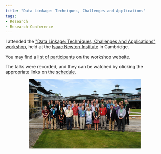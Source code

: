 ```yaml
---
title: "Data Linkage: Techniques, Challenges and Applications"
tags:
- Research
- Research-Conference
---
```


I attended the ["Data Linkage: Techniques, Challenges and Applications" workshop](http://www.newton.ac.uk/event/dlaw02), held at the [Isaac Newton Institute](http://www.newton.ac.uk/) in Cambridge.

You may find a [list of participants](http://www.newton.ac.uk/event/dlaw02/participants) on the workshop website.

The talks were recorded, and they can be watched by clicking the appropriate links on the [schedule](http://www.newton.ac.uk/event/dlaw02/timetable).

<center>
    <a href="http://www.newton.ac.uk/event/dlaw02/participants">
    <img src="/files/dlaw02-776796.jpg"
         class="img-responsive img-rounded"
         style="width:70%;"
         alt="Workshop participants">
    </a>
</center>

